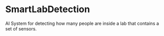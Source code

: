 # SmartLabDetection
AI System for detecting how many people are inside a lab that contains a set of sensors.

